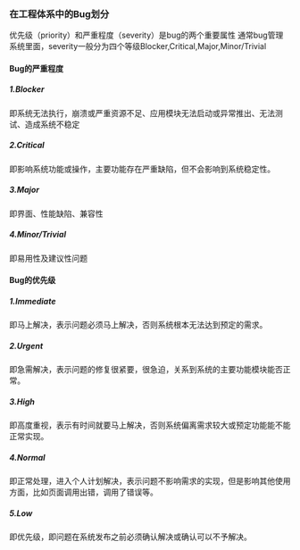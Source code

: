 ### 在工程体系中的Bug划分
优先级（priority）和严重程度（severity）是bug的两个重要属性
通常bug管理系统里面，severity一般分为四个等级Blocker,Critical,Major,Minor/Trivial

#### Bug的严重程度

##### 1.Blocker
即系统无法执行，崩溃或严重资源不足、应用模块无法启动或异常推出、无法测试、造成系统不稳定

##### 2.Critical
即影响系统功能或操作，主要功能存在严重缺陷，但不会影响到系统稳定性。

##### 3.Major
即界面、性能缺陷、兼容性

##### 4.Minor/Trivial
即易用性及建议性问题

#### Bug的优先级    
##### 1.Immediate
即马上解决，表示问题必须马上解决，否则系统根本无法达到预定的需求。

##### 2.Urgent
即急需解决，表示问题的修复很紧要，很急迫，关系到系统的主要功能模块能否正常。

##### 3.High
即高度重视，表示有时间就要马上解决，否则系统偏离需求较大或预定功能能不能正常实现。

##### 4.Normal
即正常处理，进入个人计划解决，表示问题不影响需求的实现，但是影响其他使用方面，比如页面调用出错，调用了错误等。

##### 5.Low
即优先级，即问题在系统发布之前必须确认解决或确认可以不予解决。

